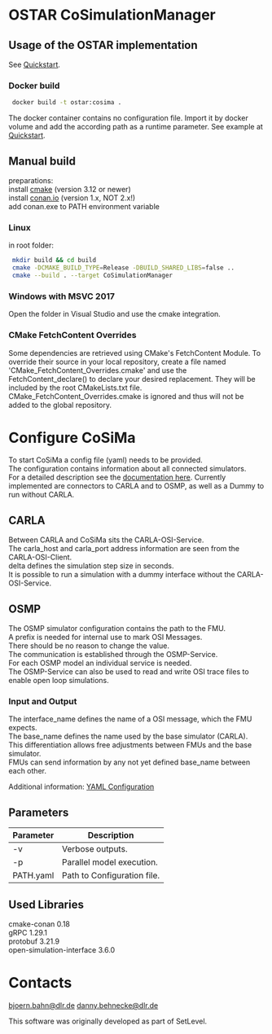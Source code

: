 # OSTAR CoSimulationManager

## Usage of the OSTAR implementation
See [Quickstart](https://github.com/DLR-TS/OSTAR-Quickstart).

### Docker build

```sh
 docker build -t ostar:cosima .
```

The docker container contains no configuration file. Import it by docker volume and add the according path as a runtime parameter. See example at [Quickstart](https://github.com/DLR-TS/OSTAR-Quickstart).

## Manual build

preparations:\
install [cmake](https://cmake.org/) (version 3.12 or newer)\
install [conan.io](https://conan.io/) (version 1.x, NOT 2.x!)\
add conan.exe to PATH environment variable

### Linux

in root folder:
```sh
 mkdir build && cd build
 cmake -DCMAKE_BUILD_TYPE=Release -DBUILD_SHARED_LIBS=false ..
 cmake --build . --target CoSimulationManager
```

### Windows with MSVC 2017
Open the folder in Visual Studio and use the cmake integration.


### CMake FetchContent Overrides
Some dependencies are retrieved using CMake's FetchContent Module. To override their source in your local repository, create a file named 'CMake_FetchContent_Overrides.cmake' and use the FetchContent_declare() to declare your desired replacement. They will be included by the root CMakeLists.txt file. CMake_FetchContent_Overrides.cmake is ignored and thus will not be added to the global repository. 

# Configure CoSiMa
To start CoSiMa a config file (yaml) needs to be provided.\
The configuration contains information about all connected simulators.\
For a detailed description see the [documentation here](https://github.com/DLR-TS/CoSiMa/blob/master/Configuration.md).
Currently implemented are connectors to CARLA and to OSMP, as well as a Dummy to run without CARLA.

## CARLA
Between CARLA and CoSiMa sits the CARLA-OSI-Service.\
The carla_host and carla_port address information are seen from the CARLA-OSI-Client.\
delta defines the simulation step size in seconds.\
It is possible to run a simulation with a dummy interface without the CARLA-OSI-Service.

## OSMP
The OSMP simulator configuration contains the path to the FMU.\
A prefix is needed for internal use to mark OSI Messages.\
There should be no reason to change the value.\
The communication is established through the OSMP-Service.\
For each OSMP model an individual service is needed.\
The OSMP-Service can also be used to read and write OSI trace files to enable open loop simulations.

### Input and Output
The interface_name defines the name of a OSI message, which the FMU expects.\
The base_name defines the name used by the base simulator (CARLA).\
This differentiation allows free adjustments between FMUs and the base simulator.\
FMUs can send information by any not yet defined base_name between each other.

Additional information: [YAML Configuration](https://github.com/DLR-TS/CoSiMa/blob/master/Configuration.md)

## Parameters
| Parameter | Description |
| ------ | ------ |
| -v | Verbose outputs. |
| -p | Parallel model execution. |
| PATH.yaml | Path to Configuration file. |

## Used Libraries

cmake-conan 0.18\
gRPC 1.29.1\
protobuf 3.21.9\
open-simulation-interface 3.6.0

# Contacts

bjoern.bahn@dlr.de
danny.behnecke@dlr.de

This software was originally developed as part of SetLevel.
